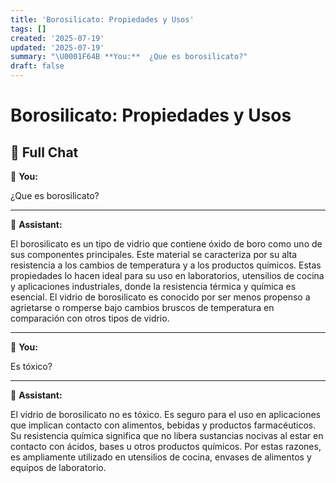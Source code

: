 ```yaml
---
title: 'Borosilicato: Propiedades y Usos'
tags: []
created: '2025-07-19'
updated: '2025-07-19'
summary: "\U0001F64B **You:**  ¿Que es borosilicato?"
draft: false
---
```


# Borosilicato: Propiedades y Usos

## 🧠 Full Chat

🙋 **You:**

¿Que es borosilicato?

---

🤖 **Assistant:**

El borosilicato es un tipo de vidrio que contiene óxido de boro como uno de sus componentes principales. Este material se caracteriza por su alta resistencia a los cambios de temperatura y a los productos químicos. Estas propiedades lo hacen ideal para su uso en laboratorios, utensilios de cocina y aplicaciones industriales, donde la resistencia térmica y química es esencial. El vidrio de borosilicato es conocido por ser menos propenso a agrietarse o romperse bajo cambios bruscos de temperatura en comparación con otros tipos de vidrio.

---

🙋 **You:**

Es tóxico?

---

🤖 **Assistant:**

El vidrio de borosilicato no es tóxico. Es seguro para el uso en aplicaciones que implican contacto con alimentos, bebidas y productos farmacéuticos. Su resistencia química significa que no libera sustancias nocivas al estar en contacto con ácidos, bases u otros productos químicos. Por estas razones, es ampliamente utilizado en utensilios de cocina, envases de alimentos y equipos de laboratorio.